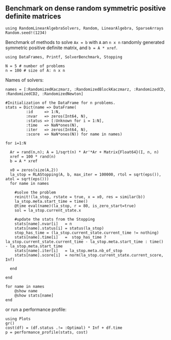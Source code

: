 ## Benchmark on dense random symmetric positive definite matrices

```@example ex1
using RandomLinearAlgebraSolvers, Random, LinearAlgebra, SparseArrays
Random.seed!(1234)
```
Benchmark of methods to solve `Ax = b` with `A` an `n x n` randomly generated symmetric positive definite matrix, and `b = A * xref`.
```@example ex1
using DataFrames, Printf, SolverBenchmark, Stopping
```
```@example ex1
N = 5 # number of problems
n = 100 # size of A: n x n
```
Names of solvers:
```@example ex1
names = [:RandomizedKaczmarz, :RandomizedBlockKaczmarz, :RandomizedCD, :RandomizedCD2, :RandomizedNewton]
```

```@example ex1
#Initialization of the DataFrame for n problems.
stats = Dict(name => DataFrame(
         :id     => 1:N,
         :nvar   => zeros(Int64, N),
         :status => [:Unknown for i = 1:N],
         :time   => NaN*ones(N),
         :iter   => zeros(Int64, N),
         :score  => NaN*ones(N)) for name in names)
```

```@example ex1
for i=1:N

  Ar = rand(n,n); A = 1/sqrt(n) * Ar'*Ar + Matrix{Float64}(I, n, n)
  xref = 100 * rand(n)
  b = A * xref

  x0 = zeros(size(A,2))
  la_stop = RLAStopping(A, b, max_iter = 100000, rtol = sqrt(eps()), atol = sqrt(eps()))
  for name in names

    #solve the problem
    reinit!(la_stop, rstate = true, x = x0, res = similar(b))
    la_stop.meta.start_time = time()
    @time eval(name)(la_stop, r = 80, is_zero_start=true)
    sol = la_stop.current_state.x

    #update the stats from the Stopping
    stats[name].nvar[i]   = n
    stats[name].status[i] = status(la_stop)
    stop_has_time = (la_stop.current_state.current_time != nothing)
    stats[name].time[i]   =  stop_has_time ? la_stop.current_state.current_time - la_stop.meta.start_time : time() - la_stop.meta.start_time
    stats[name].iter[i]   = la_stop.meta.nb_of_stop
    stats[name].score[i]  = norm(la_stop.current_state.current_score, Inf)

  end

end
```

```@example ex1
for name in names
    @show name
    @show stats[name]
end
```
or run a performance profile:
```@example ex1
using Plots
gr()
cost(df) = (df.status .!= :Optimal) * Inf + df.time
p = performance_profile(stats, cost)
```
